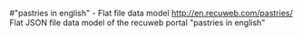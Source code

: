 #"pastries in english" - Flat file data model
http://en.recuweb.com/pastries/
Flat JSON file data model of the recuweb portal "pastries in english"
